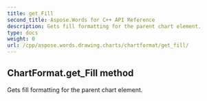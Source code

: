```yaml
---
title: get_Fill
second_title: Aspose.Words for C++ API Reference
description: Gets fill formatting for the parent chart element. 
type: docs
weight: 0
url: /cpp/aspose.words.drawing.charts/chartformat/get_fill/
---
```

## ChartFormat.get_Fill method


Gets fill formatting for the parent chart element.

